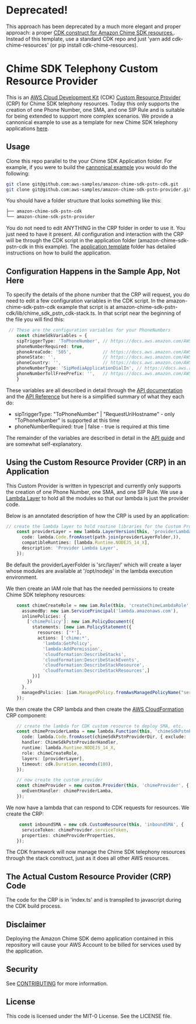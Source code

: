 # Deprecated!

This approach has been deprecated by a much more elegant and proper approach:  a proper [CDK construct for Amazon Chime SDK resources.](https://github.com/cdklabs/cdk-amazon-chime-resources).  Instead of this template, use a standard CDK repo and just 'yarn add cdk-chime-resources' (or pip install cdk-chime-resources).

# Chime SDK Telephony Custom Resource Provider

This is an [AWS Cloud Development Kit](https://aws.amazon.com/cdk/) (CDK) [Custom Resource Provider](https://docs.aws.amazon.com/cdk/api/latest/docs/custom-resources-readme.html) (CRP)
for Chime SDK telephony resources.  Today this only supports the creation of one Phone Number, one SMA, and one SIP Rule and is suitable for being extended to support more 
complex scenarios.  We provide a cannonical example to use as a template for new Chime SDK telephony applications [here](https://github.com/aws-samples/amazon-chime-sdk-pstn-cdk).

## Usage

Clone this repo parallel to the your Chime SDK Application folder.  For example, if you were to build the [cannonical example](https://github.com/aws-samples/amazon-chime-sdk-pstn-cdk) 
you would do the following:

```bash
git clone git@github.com:aws-samples/amazon-chime-sdk-pstn-cdk.git
git clone git@github.com:aws-samples/amazon-chime-sdk-pstn-provider.git
```

You should have a folder structure that looks something like this:

```bash
├── amazon-chime-sdk-pstn-cdk
└── amazon-chime-sdk-pstn-provider
```

You do not need to edit ANYTHING in the CRP folder in order to use it.  You just need to have it present.  All configuration and interaction with the CRP will be through
the CDK script in the application folder (amazon-chime-sdk-pstn-cdk in this example).  The [application template](https://github.com/aws-samples/amazon-chime-sdk-pstn-cdk) 
folder has detailed instructions on how to build the application.

## Configuration Happens in the Sample App, Not Here

To specify the details of the phone number that the CRP will request, you do need to edit a few configuration variables in the CDK script.  In the amazon-chime-sdk-pstn-cdk example that 
script is at amazon-chime-sdk-pstn-cdk/lib/chime_sdk_pstn_cdk-stack.ts.  In that script near the beginning of the file you will find this:

```typescript
 // These are the configuration variables for your PhoneNumbers
    const chimeSdkVariables = {
    sipTriggerType: 'ToPhoneNumber', // https://docs.aws.amazon.com/AWSJavaScriptSDK/v3/latest/clients/client-chime/enums/sipruletriggertype.html
    phoneNumberRequired: true,
    phoneAreaCode: '505',            // https://docs.aws.amazon.com/AWSJavaScriptSDK/v3/latest/clients/client-chime/interfaces/searchavailablephonenumberscommandinput.html
    phoneState: '',                  // https://docs.aws.amazon.com/AWSJavaScriptSDK/v3/latest/clients/client-chime/interfaces/searchavailablephonenumberscommandinput.html
    phoneCountry: '',                // https://docs.aws.amazon.com/AWSJavaScriptSDK/v3/latest/clients/client-chime/interfaces/searchavailablephonenumberscommandinput.html
    phoneNumberType: 'SipMediaApplicationDialIn', // https://docs.aws.amazon.com/AWSJavaScriptSDK/v3/latest/clients/client-chime/enums/phonenumberproducttype.html
    phoneNumberTollFreePrefix: '',   // https://docs.aws.amazon.com/AWSJavaScriptSDK/v3/latest/clients/client-chime/interfaces/searchavailablephonenumberscommandinput.html
    }
```    

These variables are all described in detail through the [API documentation](https://docs.aws.amazon.com/AWSJavaScriptSDK/v3/latest/clients/client-chime/)
and the [API Reference](https://docs.aws.amazon.com/chime/latest/APIReference/API_Operations_Amazon_Chime.html) but here is a simplified summary of what they each do:

* sipTriggerType:  "ToPhoneNumber" | "RequestUriHostname" - only "ToPhoneNumber" is supported at this time
* phoneNumberRequired: true | false - true is required at this time

The remainder of the variables are described in detail in the 
[API guide](https://docs.aws.amazon.com/AWSJavaScriptSDK/v3/latest/clients/client-chime/interfaces/searchavailablephonenumberscommandinput.html) and are somewhat
self-explanatory.
## Using the Custom Resource Provider (CRP) in an Application

This Custom Provider is written in typescript and currently only supports the creation of one Phone Number, one SMA, and one SIP Rule.  We use a 
[Lambda Layer](https://aws.amazon.com/blogs/compute/using-lambda-layers-to-simplify-your-development-process/) to hold all the modules so that our
lambda is just the provider code.  

Below is an annotated description of how the CRP is used by an application:

```typescript
// create the lambda layer to hold routine libraries for the Custom Provider
    const providerLayer = new lambda.LayerVersion(this, 'providerLambdaLayer', {
      code: lambda.Code.fromAsset(path.join(providerLayerFolder,)),
      compatibleRuntimes: [lambda.Runtime.NODEJS_14_X],
      description: 'Provider Lambda Layer',
    });

```

Be default the providerLayerFolder is 'src/layer/' which will create a layer whose modules are available at '/opt/nodejs' in the lambda execution 
environment.

We then create an IAM role that has the needed permissions to create Chime SDK telephony resources:

```typescript
    const chimeCreateRole = new iam.Role(this, 'createChimeLambdaRole', {
      assumedBy: new iam.ServicePrincipal('lambda.amazonaws.com'),
      inlinePolicies: {
        ['chimePolicy']: new iam.PolicyDocument({
          statements: [new iam.PolicyStatement({
            resources: ['*'],
            actions: ['chime:*',
              'lambda:GetPolicy',
              'lambda:AddPermission',
              'cloudformation:DescribeStacks',
              'cloudformation:DescribeStackEvents',
              'cloudformation:DescribeStackResource',
              'cloudformation:DescribeStackResources',]
          })]
        })
      },
      managedPolicies: [iam.ManagedPolicy.fromAwsManagedPolicyName("service-role/AWSLambdaBasicExecutionRole")]
    });
```

We then create the CRP lambda and then create the [AWS CloudFormation](https://aws.amazon.com/cloudformation/) CRP component:

```typescript
    // create the lambda for CDK custom resource to deploy SMA, etc.
    const chimeProviderLamba = new lambda.Function(this, 'chimeSdkPstnProviderLamba-', {
      code: lambda.Code.fromAsset(chimeSdkPstnProviderDir, { exclude: ["README.md", "*.ts"] }),
      handler: ChimeSdkPstnProviderHandler,
      runtime: lambda.Runtime.NODEJS_14_X,
      role: chimeCreateRole,
      layers: [providerLayer],
      timeout: cdk.Duration.seconds(180),
    });

    // now create the custom provider
    const chimeProvider = new custom.Provider(this, 'chimeProvider', {
      onEventHandler: chimeProviderLamba,
    });

```

We now have a lambda that can respond to CDK requests for resources.  We create the CRP:

```typescript
     const inboundSMA = new cdk.CustomResource(this, 'inboundSMA', {
      serviceToken: chimeProvider.serviceToken,
      properties: chimeProviderProperties,
    });
```

The CDK framework will now manage the Chime SDK telephony resources through the stack construct, just as it does all other AWS 
resources.

## The Actual Custom Resource Provider (CRP) Code

The code for the CRP is in 'index.ts' and is transpiled to javascript during the CDK build process.

## Disclaimer

Deploying the Amazon Chime SDK demo application contained in this repository will cause your AWS Account to be billed for services used by the application.

## Security

See [CONTRIBUTING](CONTRIBUTING.md#security-issue-notifications) for more information.

## License

This code is licensed under the MIT-0 License. See the LICENSE file.

